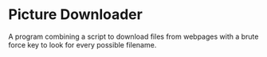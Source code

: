 # Picture Downloader
A program combining a script to download files from webpages with a brute force key to look for every possible filename.
